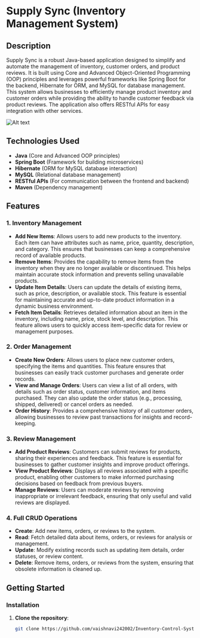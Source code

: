 # **Supply Sync (Inventory Management System)**

## **Description**
Supply Sync is a robust Java-based application designed to simplify and automate the management of inventory, customer orders, and product reviews. It is built using Core and Advanced Object-Oriented Programming (OOP) principles and leverages powerful frameworks like Spring Boot for the backend, Hibernate for ORM, and MySQL for database management. This system allows businesses to efficiently manage product inventory and customer orders while providing the ability to handle customer feedback via product reviews. The application also offers RESTful APIs for easy integration with other services.

![Alt text]([image-url](https://www.google.com/url?sa=i&url=https%3A%2F%2Fwww.vecteezy.com%2Fvector-art%2F12494550-inventory-control-system-concept-professional-manager-and-worker-are-checking-goods-and-stock-supply-inventory-management-with-goods-demand&psig=AOvVaw2Xr_5h9QuB5CCI9YUdPqif&ust=1728325158113000&source=images&cd=vfe&opi=89978449&ved=0CBQQjRxqFwoTCJDyv5uv-ogDFQAAAAAdAAAAABAJ))

## **Technologies Used**
- **Java** (Core and Advanced OOP principles)
- **Spring Boot** (Framework for building microservices)
- **Hibernate** (ORM for MySQL database interaction)
- **MySQL** (Relational database management)
- **RESTful APIs** (For communication between the frontend and backend)
- **Maven** (Dependency management)

## **Features**

### **1. Inventory Management**
- **Add New Items**: Allows users to add new products to the inventory. Each item can have attributes such as name, price, quantity, description, and category. This ensures that businesses can keep a comprehensive record of available products.
- **Remove Items**: Provides the capability to remove items from the inventory when they are no longer available or discontinued. This helps maintain accurate stock information and prevents selling unavailable products.
- **Update Item Details**: Users can update the details of existing items, such as price, description, or available stock. This feature is essential for maintaining accurate and up-to-date product information in a dynamic business environment.
- **Fetch Item Details**: Retrieves detailed information about an item in the inventory, including name, price, stock level, and description. This feature allows users to quickly access item-specific data for review or management purposes.

### **2. Order Management**
- **Create New Orders**: Allows users to place new customer orders, specifying the items and quantities. This feature ensures that businesses can easily track customer purchases and generate order records.
- **View and Manage Orders**: Users can view a list of all orders, with details such as order status, customer information, and items purchased. They can also update the order status (e.g., processing, shipped, delivered) or cancel orders as needed.
- **Order History**: Provides a comprehensive history of all customer orders, allowing businesses to review past transactions for insights and record-keeping.

### **3. Review Management**
- **Add Product Reviews**: Customers can submit reviews for products, sharing their experiences and feedback. This feature is essential for businesses to gather customer insights and improve product offerings.
- **View Product Reviews**: Displays all reviews associated with a specific product, enabling other customers to make informed purchasing decisions based on feedback from previous buyers.
- **Manage Reviews**: Users can moderate reviews by removing inappropriate or irrelevant feedback, ensuring that only useful and valid reviews are displayed.

### **4. Full CRUD Operations**
- **Create**: Add new items, orders, or reviews to the system.
- **Read**: Fetch detailed data about items, orders, or reviews for analysis or management.
- **Update**: Modify existing records such as updating item details, order statuses, or review content.
- **Delete**: Remove items, orders, or reviews from the system, ensuring that obsolete information is cleaned up.

## **Getting Started**

### **Installation**

1. **Clone the repository**:
   ```bash
   git clone https://github.com/vaishnavi242002/Inventory-Control-System.git
